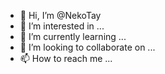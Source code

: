 - 👋 Hi, I’m @NekoTay
- 👀 I’m interested in ...
- 🌱 I’m currently learning ...
- 💞️ I’m looking to collaborate on ...
- 📫 How to reach me ...

<!---
taysupra/taysupra is a ✨ special ✨ repository because its `README.md` (this file) appears on your GitHub profile.
You can click the Preview link to take a look at your changes.
--->

